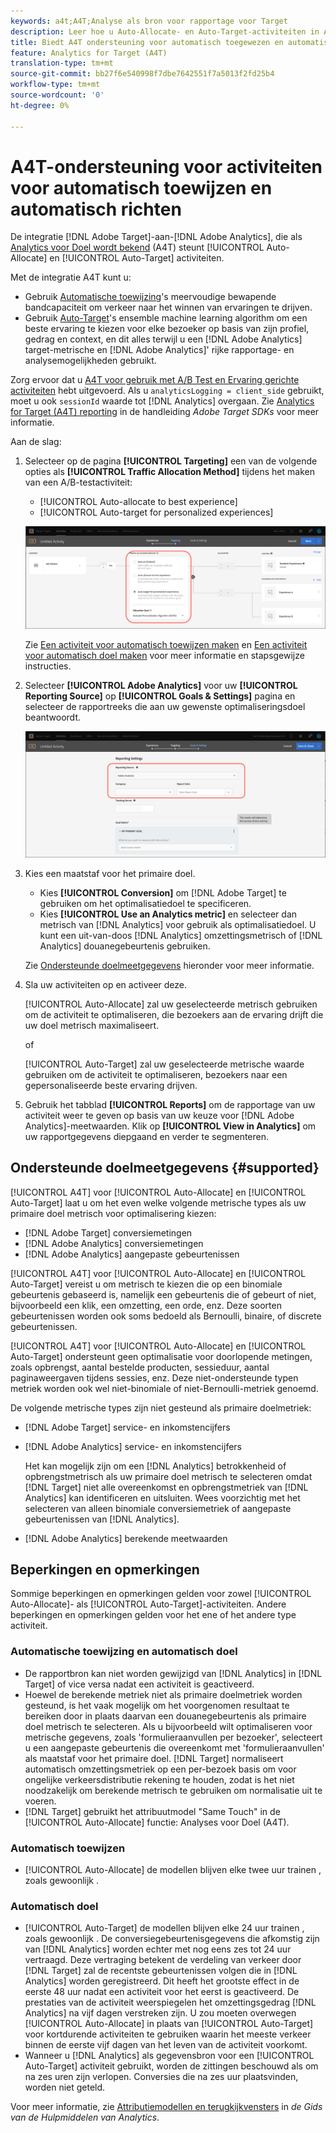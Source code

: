 ```yaml
---
keywords: a4t;A4T;Analyse als bron voor rapportage voor Target
description: Leer hoe u Auto-Allocate- en Auto-Target-activiteiten in Adobe Target maakt die Analytics als rapportagebron (A4T) gebruiken.
title: Biedt A4T ondersteuning voor automatisch toegewezen en automatisch doelgerichte activiteiten?
feature: Analytics for Target (A4T)
translation-type: tm+mt
source-git-commit: bb27f6e540998f7dbe7642551f7a5013f2fd25b4
workflow-type: tm+mt
source-wordcount: '0'
ht-degree: 0%

---
```



# A4T-ondersteuning voor activiteiten voor automatisch toewijzen en automatisch richten

De integratie [!DNL Adobe Target]-aan-[!DNL Adobe Analytics], die als [Analytics voor Doel wordt bekend](/help/c-integrating-target-with-mac/a4t/a4t.md) (A4T) steunt [!UICONTROL Auto-Allocate] en [!UICONTROL Auto-Target] activiteiten.

Met de integratie A4T kunt u:

* Gebruik [Automatische toewijzing](/help/c-activities/automated-traffic-allocation/automated-traffic-allocation.md)&#39;s meervoudige bewapende bandcapaciteit om verkeer naar het winnen van ervaringen te drijven.
* Gebruik [Auto-Target](/help/c-activities/auto-target/auto-target-to-optimize.md)&#39;s ensemble machine learning algorithm om een beste ervaring te kiezen voor elke bezoeker op basis van zijn profiel, gedrag en context, en dit alles terwijl u een [!DNL Adobe Analytics] target-metrische en [!DNL Adobe Analytics]&#39; rijke rapportage- en analysemogelijkheden gebruikt.

Zorg ervoor dat u [A4T voor gebruik met A/B Test en Ervaring gerichte activiteiten](/help/c-integrating-target-with-mac/a4t/a4timplementation.md) hebt uitgevoerd. Als u `analyticsLogging = client_side` gebruikt, moet u ook `sessionId` waarde tot [!DNL Analytics] overgaan. Zie [Analytics for Target (A4T) reporting](https://adobetarget-sdks.gitbook.io/docs/integration-with-experience-cloud/analytics-for-target-a4t-reporting) in de handleiding *Adobe Target SDKs* voor meer informatie.

Aan de slag:

1. Selecteer op de pagina **[!UICONTROL Targeting]** een van de volgende opties als **[!UICONTROL Traffic Allocation Method]** tijdens het maken van een A/B-testactiviteit:

   * [!UICONTROL Auto-allocate to best experience]
   * [!UICONTROL Auto-target for personalized experiences]

   ![Opties voor verkeerstoewijzingsmethoden: Handmatig, automatisch toegewezen en automatisch doel](/help/c-integrating-target-with-mac/a4t/assets/traffic-allocation-methods.png)

   Zie [Een activiteit voor automatisch toewijzen maken](/help/c-activities/automated-traffic-allocation/create-auto-allocate-activity.md) en [Een activiteit voor automatisch doel maken](/help/c-activities/auto-target/create-auto-target.md) voor meer informatie en stapsgewijze instructies.

1. Selecteer **[!UICONTROL Adobe Analytics]** voor uw **[!UICONTROL Reporting Source]** op **[!UICONTROL Goals & Settings]** pagina en selecteer de rapportreeks die aan uw gewenste optimaliseringsdoel beantwoordt.

   ![Sectie Bron rapporteren op pagina Doelstellingen en instellingen](/help/c-integrating-target-with-mac/a4t/assets/a4t-select.png)

1. Kies een maatstaf voor het primaire doel.

   * Kies **[!UICONTROL Conversion]** om [!DNL Adobe Target] te gebruiken om het optimalisatiedoel te specificeren.
   * Kies **[!UICONTROL Use an Analytics metric]** en selecteer dan metrisch van [!DNL Analytics] voor gebruik als optimalisatiedoel. U kunt een uit-van-doos [!DNL Analytics] omzettingsmetrisch of [!DNL Analytics] douanegebeurtenis gebruiken.

   Zie [Ondersteunde doelmeetgegevens](#supported) hieronder voor meer informatie.

1. Sla uw activiteiten op en activeer deze.

   [!UICONTROL Auto-Allocate] zal uw geselecteerde metrisch gebruiken om de activiteit te optimaliseren, die bezoekers aan de ervaring drijft die uw doel metrisch maximaliseert.

   of

   [!UICONTROL Auto-Target] zal uw geselecteerde metrische waarde gebruiken om de activiteit te optimaliseren, bezoekers naar een gepersonaliseerde beste ervaring drijven.

1. Gebruik het tabblad **[!UICONTROL Reports]** om de rapportage van uw activiteit weer te geven op basis van uw keuze voor [!DNL Adobe Analytics]-meetwaarden. Klik op **[!UICONTROL View in Analytics]** om uw rapportgegevens diepgaand en verder te segmenteren.

## Ondersteunde doelmeetgegevens {#supported}

[!UICONTROL A4T] voor  [!UICONTROL Auto-Allocate] en  [!UICONTROL Auto-Target] laat u om het even welke volgende metrische types als uw primaire doel metrisch voor optimalisering kiezen:

* [!DNL Adobe Target] conversiemetingen
* [!DNL Adobe Analytics] conversiemetingen
* [!DNL Adobe Analytics] aangepaste gebeurtenissen

[!UICONTROL A4T] voor  [!UICONTROL Auto-Allocate] en  [!UICONTROL Auto-Target] vereist u om metrisch te kiezen die op een binomiale gebeurtenis gebaseerd is, namelijk een gebeurtenis die of gebeurt of niet, bijvoorbeeld een klik, een omzetting, een orde, enz. Deze soorten gebeurtenissen worden ook soms bedoeld als Bernoulli, binaire, of discrete gebeurtenissen.

[!UICONTROL A4T] voor  [!UICONTROL Auto-Allocate] en  [!UICONTROL Auto-Target] ondersteunt geen optimalisatie voor doorlopende metingen, zoals opbrengst, aantal bestelde producten, sessieduur, aantal paginaweergaven tijdens sessies, enz. Deze niet-ondersteunde typen metriek worden ook wel niet-binomiale of niet-Bernoulli-metriek genoemd.

De volgende metrische types zijn niet gesteund als primaire doelmetriek:

* [!DNL Adobe Target] service- en inkomstencijfers
* [!DNL Adobe Analytics] service- en inkomstencijfers

   Het kan mogelijk zijn om een [!DNL Analytics] betrokkenheid of opbrengstmetrisch als uw primaire doel metrisch te selecteren omdat [!DNL Target] niet alle overeenkomst en opbrengstmetriek van [!DNL Analytics] kan identificeren en uitsluiten. Wees voorzichtig met het selecteren van alleen binomiale conversiemetriek of aangepaste gebeurtenissen van [!DNL Analytics].

* [!DNL Adobe Analytics] berekende meetwaarden

## Beperkingen en opmerkingen

Sommige beperkingen en opmerkingen gelden voor zowel [!UICONTROL Auto-Allocate]- als [!UICONTROL Auto-Target]-activiteiten. Andere beperkingen en opmerkingen gelden voor het ene of het andere type activiteit.

### Automatische toewijzing en automatisch doel

* De rapportbron kan niet worden gewijzigd van [!DNL Analytics] in [!DNL Target] of vice versa nadat een activiteit is geactiveerd.
* Hoewel de berekende metriek niet als primaire doelmetriek worden gesteund, is het vaak mogelijk om het voorgenomen resultaat te bereiken door in plaats daarvan een douanegebeurtenis als primaire doel metrisch te selecteren. Als u bijvoorbeeld wilt optimaliseren voor metrische gegevens, zoals &#39;formulieraanvullen per bezoeker&#39;, selecteert u een aangepaste gebeurtenis die overeenkomt met &#39;formulieraanvullen&#39; als maatstaf voor het primaire doel. [!DNL Target] normaliseert automatisch omzettingsmetriek op een per-bezoek basis om voor ongelijke verkeersdistributie rekening te houden, zodat is het niet noodzakelijk om berekende metrisch te gebruiken om normalisatie uit te voeren.
* [!DNL Target] gebruikt het attribuutmodel &quot;Same Touch&quot; in de  [!UICONTROL Auto-Allocate] functie: Analyses voor Doel (A4T).

### Automatisch toewijzen

* [!UICONTROL Auto-Allocate] de modellen blijven elke twee uur trainen , zoals gewoonlijk .

### Automatisch doel

* [!UICONTROL Auto-Target] de modellen blijven elke 24 uur trainen , zoals gewoonlijk . De conversiegebeurtenisgegevens die afkomstig zijn van [!DNL Analytics] worden echter met nog eens zes tot 24 uur vertraagd. Deze vertraging betekent de verdeling van verkeer door [!DNL Target] zal de recentste gebeurtenissen volgen die in [!DNL Analytics] worden geregistreerd. Dit heeft het grootste effect in de eerste 48 uur nadat een activiteit voor het eerst is geactiveerd. De prestaties van de activiteit weerspiegelen het omzettingsgedrag [!DNL Analytics] na vijf dagen verstreken zijn. U zou moeten overwegen [!UICONTROL Auto-Allocate] in plaats van [!UICONTROL Auto-Target] voor kortdurende activiteiten te gebruiken waarin het meeste verkeer binnen de eerste vijf dagen van het leven van de activiteit voorkomt.
* Wanneer u [!DNL Analytics] als gegevensbron voor een [!UICONTROL Auto-Target] activiteit gebruikt, worden de zittingen beschouwd als om na zes uren zijn verlopen. Conversies die na zes uur plaatsvinden, worden niet geteld.

Voor meer informatie, zie [Attributiemodellen en terugkijkvensters](https://experienceleague.adobe.com/docs/analytics/analyze/analysis-workspace/attribution/models.html) in *de Gids van de Hulpmiddelen van Analytics*.
